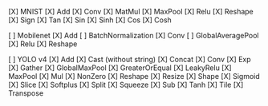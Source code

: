 [X] MNIST
[X] Add
[X] Conv
[X] MatMul
[X] MaxPool
[X] Relu
[X] Reshape
[X] Sign
[X] Tan
[X] Sin
[X] Sinh
[X] Cos
[X] Cosh

[ ] Mobilenet
[X] Add
[ ] BatchNormalization
[X] Conv
[ ] GlobalAveragePool
[X] Relu
[X] Reshape

[ ] YOLO v4
[X] Add
[X] Cast (without string)
[X] Concat
[X] Conv
[X] Exp
[X] Gather
[X] GlobalMaxPool
[X] GreaterOrEqual
[X] LeakyRelu
[X] MaxPool
[X] Mul
[X] NonZero
[X] Reshape
[X] Resize
[X] Shape
[X] Sigmoid
[X] Slice
[X] Softplus
[X] Split
[X] Squeeze
[X] Sub
[X] Tanh
[X] Tile
[X] Transpose
